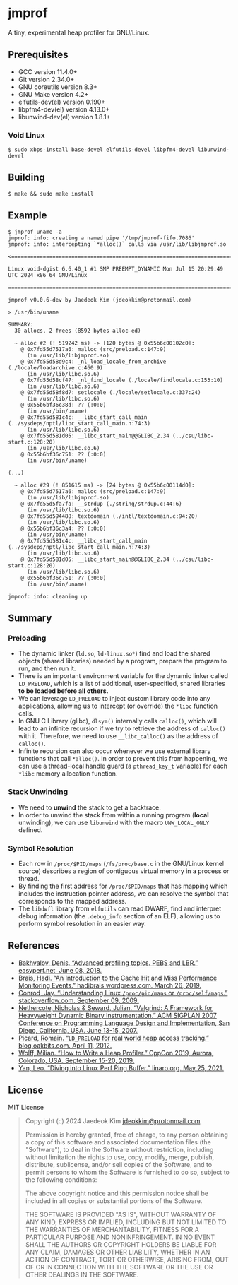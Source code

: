 # jmprof

A tiny, experimental heap profiler for GNU/Linux.

## Prerequisites

- GCC version 11.4.0+
- Git version 2.34.0+
- GNU coreutils version 8.3+
- GNU Make version 4.2+
- elfutils-dev(el) version 0.190+
- libpfm4-dev(el) version 4.13.0+
- libunwind-dev(el) version 1.8.1+

<!-- - libsanitizer-devel 13.2.0+ -->

### Void Linux

```console
$ sudo xbps-install base-devel elfutils-devel libpfm4-devel libunwind-devel
```

## Building

```console
$ make && sudo make install
```

## Example

```
$ jmprof uname -a
jmprof: info: creating a named pipe '/tmp/jmprof-fifo.7086'
jmprof: info: intercepting `*alloc()` calls via /usr/lib/libjmprof.so

<==============================================================================

Linux void-dgist 6.6.40_1 #1 SMP PREEMPT_DYNAMIC Mon Jul 15 20:29:49 UTC 2024 x86_64 GNU/Linux

==============================================================================>

jmprof v0.0.6-dev by Jaedeok Kim (jdeokkim@protonmail.com)

> /usr/bin/uname

SUMMARY: 
  30 allocs, 2 frees (8592 bytes alloc-ed)

  ~ alloc #2 (! 519242 ms) -> [120 bytes @ 0x55b6c00102c0]: 
    @ 0x7fd55d7517a6: malloc (src/preload.c:147:9)
      (in /usr/lib/libjmprof.so)
    @ 0x7fd55d58d9c4: _nl_load_locale_from_archive (./locale/loadarchive.c:460:9)
      (in /usr/lib/libc.so.6)
    @ 0x7fd55d58cf47: _nl_find_locale (./locale/findlocale.c:153:10)
      (in /usr/lib/libc.so.6)
    @ 0x7fd55d58f8d7: setlocale (./locale/setlocale.c:337:24)
      (in /usr/lib/libc.so.6)
    @ 0x55b6bf36c38d: ?? (:0:0)
      (in /usr/bin/uname)
    @ 0x7fd55d581c4c: __libc_start_call_main (../sysdeps/nptl/libc_start_call_main.h:74:3)
      (in /usr/lib/libc.so.6)
    @ 0x7fd55d581d05: __libc_start_main@@GLIBC_2.34 (../csu/libc-start.c:128:20)
      (in /usr/lib/libc.so.6)
    @ 0x55b6bf36c751: ?? (:0:0)
      (in /usr/bin/uname)

(...)

  ~ alloc #29 (! 851615 ms) -> [24 bytes @ 0x55b6c00114d0]: 
    @ 0x7fd55d7517a6: malloc (src/preload.c:147:9)
      (in /usr/lib/libjmprof.so)
    @ 0x7fd55d5fa7fa: __strdup (./string/strdup.c:44:6)
      (in /usr/lib/libc.so.6)
    @ 0x7fd55d594488: textdomain (./intl/textdomain.c:94:20)
      (in /usr/lib/libc.so.6)
    @ 0x55b6bf36c3a4: ?? (:0:0)
      (in /usr/bin/uname)
    @ 0x7fd55d581c4c: __libc_start_call_main (../sysdeps/nptl/libc_start_call_main.h:74:3)
      (in /usr/lib/libc.so.6)
    @ 0x7fd55d581d05: __libc_start_main@@GLIBC_2.34 (../csu/libc-start.c:128:20)
      (in /usr/lib/libc.so.6)
    @ 0x55b6bf36c751: ?? (:0:0)
      (in /usr/bin/uname)

jmprof: info: cleaning up
```

## Summary

### Preloading

- The dynamic linker (`ld.so`, `ld-linux.so*`) find and load the shared objects (shared libraries) needed by a program, prepare the program to run, and then run it. 
- There is an important environment variable for the dynamic linker called `LD_PRELOAD`, which is a list of additional, user-specified, shared libraries **to be loaded before all others.**
- We can leverage `LD_PRELOAD` to inject custom library code into any applications, allowing us to intercept (or override) the `*libc` function calls.
- In GNU C Library (glibc), `dlsym()` internally calls `calloc()`, which will lead to an infinite recursion if we try to retrieve the address of `calloc()` with it. Therefore, we need to use `__libc_calloc()` as the address of `calloc()`.
- Infinite recursion can also occur whenever we use external library functions that call `*alloc()`. In order to prevent this from happening, we can use a thread-local handle guard (a `pthread_key_t` variable) for each `*libc` memory allocation function.

### Stack Unwinding

- We need to **unwind** the stack to get a backtrace.
- In order to unwind the stack from within a running program (**local** unwinding), we can use `libunwind` with the macro `UNW_LOCAL_ONLY` defined.

### Symbol Resolution

- Each row in `/proc/$PID/maps` (`/fs/proc/base.c` in the GNU/Linux kernel source) describes a region of contiguous virtual memory in a process or thread.
- By finding the first address for `/proc/$PID/maps` that has mapping which includes the instruction pointer address, we can resolve the symbol that corresponds to the mapped address.
- The `libdwfl` library from `elfutils` can read DWARF, find and interpret debug information (the `.debug_info` section of an ELF), allowing us to perform symbol resolution in an easier way.

## References

- [Bakhvalov, Denis. “Advanced profiling topics. PEBS and LBR.” easyperf.net. June 08, 2018.](https://easyperf.net/blog/2018/06/08/Advanced-profiling-topics-PEBS-and-LBR)
- [Brais, Hadi. “An Introduction to the Cache Hit and Miss Performance Monitoring Events.” hadibrais.wordpress.com. March 26, 2019.](https://hadibrais.wordpress.com/2019/03/26/an-introduction-to-the-cache-hit-and-miss-performance-monitoring-events/)
- [Conrod, Jay. “Understanding Linux `/proc/pid/maps` or `/proc/self/maps`.” stackoverflow.com. September 09, 2009.](https://stackoverflow.com/a/1401595)
- [Nethercote, Nicholas & Seward, Julian. “Valgrind: A Framework for Heavyweight Dynamic Binary Instrumentation.” ACM SIGPLAN 2007 Conference on Programming Language Design and Implementation, San Diego, California, USA. June 13-15, 2007.](https://valgrind.org/docs/valgrind2007.pdf)
- [Picard, Romain. “`LD_PRELOAD` for real world heap access tracking.” blog.oakbits.com. April 11, 2012.](https://blog.oakbits.com/ld_preload-for-real-world-heap-access-tracking.html)
- [Wolff, Milian. “How to Write a Heap Profiler.” CppCon 2019, Aurora, Colorado, USA. September 15-20, 2019.](https://github.com/milianw/how-to-write-a-memory-profiler)
- [Yan, Leo. “Diving into Linux Perf Ring Buffer.” linaro.org. May 25, 2021.](https://people.linaro.org/~leo.yan/debug/perf/Diving_into_Linux_Perf_Ring_Buffer.pdf)

## License

MIT License

> Copyright (c) 2024 Jaedeok Kim <jdeokkim@protonmail.com>
> 
> Permission is hereby granted, free of charge, to any person obtaining a copy
> of this software and associated documentation files (the "Software"), to deal
> in the Software without restriction, including without limitation the rights
> to use, copy, modify, merge, publish, distribute, sublicense, and/or sell
> copies of the Software, and to permit persons to whom the Software is
> furnished to do so, subject to the following conditions:
> 
> The above copyright notice and this permission notice shall be included in all
> copies or substantial portions of the Software.
> 
> THE SOFTWARE IS PROVIDED "AS IS", WITHOUT WARRANTY OF ANY KIND, EXPRESS OR
> IMPLIED, INCLUDING BUT NOT LIMITED TO THE WARRANTIES OF MERCHANTABILITY,
> FITNESS FOR A PARTICULAR PURPOSE AND NONINFRINGEMENT. IN NO EVENT SHALL THE
> AUTHORS OR COPYRIGHT HOLDERS BE LIABLE FOR ANY CLAIM, DAMAGES OR OTHER
> LIABILITY, WHETHER IN AN ACTION OF CONTRACT, TORT OR OTHERWISE, ARISING FROM,
> OUT OF OR IN CONNECTION WITH THE SOFTWARE OR THE USE OR OTHER DEALINGS IN THE
> SOFTWARE.
